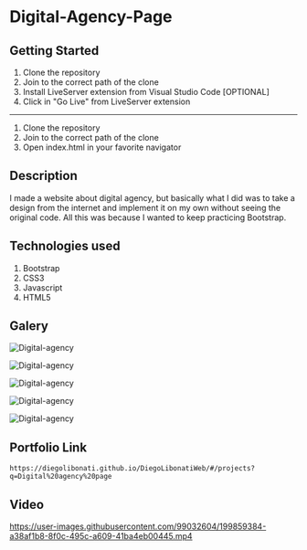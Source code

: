 # Digital-Agency-Page

## Getting Started

1. Clone the repository
2. Join to the correct path of the clone
3. Install LiveServer extension from Visual Studio Code [OPTIONAL]
4. Click in "Go Live" from LiveServer extension

---

1. Clone the repository
2. Join to the correct path of the clone
3. Open index.html in your favorite navigator

## Description

I made a website about digital agency, but basically what I did was to take a design from the internet and implement it on my own without seeing the original code. All this was because I wanted to keep practicing Bootstrap.

## Technologies used

1. Bootstrap
2. CSS3
3. Javascript
4. HTML5

## Galery

![Digital-agency](https://raw.githubusercontent.com/DiegoLibonati/DiegoLibonatiWeb/main/data/projects/Bootstrap/Imagenes/digitalagency/digitalagency.jpg)

![Digital-agency](https://raw.githubusercontent.com/DiegoLibonati/DiegoLibonatiWeb/main/data/projects/Bootstrap/Imagenes/digitalagency/1.jpg)

![Digital-agency](https://raw.githubusercontent.com/DiegoLibonati/DiegoLibonatiWeb/main/data/projects/Bootstrap/Imagenes/digitalagency/2.jpg)

![Digital-agency](https://raw.githubusercontent.com/DiegoLibonati/DiegoLibonatiWeb/main/data/projects/Bootstrap/Imagenes/digitalagency/3.jpg)

![Digital-agency](https://raw.githubusercontent.com/DiegoLibonati/DiegoLibonatiWeb/main/data/projects/Bootstrap/Imagenes/digitalagency/4.jpg)

## Portfolio Link

`https://diegolibonati.github.io/DiegoLibonatiWeb/#/projects?q=Digital%20agency%20page`

## Video



https://user-images.githubusercontent.com/99032604/199859384-a38af1b8-8f0c-495c-a609-41ba4eb00445.mp4

